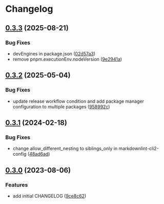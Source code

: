 # Changelog

## [0.3.3](https://github.com/nozomiishii/configs/compare/@nozomiishii/markdownlint-cli2-config-v0.3.2...@nozomiishii/markdownlint-cli2-config-v0.3.3) (2025-08-21)

### Bug Fixes

- devEngines in package.json ([02d57a3](https://github.com/nozomiishii/configs/commit/02d57a31f4d4d403b14ad223661c9531faeda296))
- remove pnpm.executionEnv.nodeVersion ([9e2941a](https://github.com/nozomiishii/configs/commit/9e2941a0b00a83a5dc00391a533eccd3dd9b7824))

## [0.3.2](https://github.com/nozomiishii/configs/compare/@nozomiishii/markdownlint-cli2-config-v0.3.1...@nozomiishii/markdownlint-cli2-config-v0.3.2) (2025-05-04)

### Bug Fixes

- update release workflow condition and add package manager configuration to multiple packages ([958992c](https://github.com/nozomiishii/configs/commit/958992ccd8bdaf906a50bb769ec45459fab81210))

## [0.3.1](https://github.com/nozomiishii/configs/compare/@nozomiishii/markdownlint-cli2-config-v0.3.0...@nozomiishii/markdownlint-cli2-config-v0.3.1) (2024-02-18)

### Bug Fixes

- change allow_different_nesting to siblings_only in markdownlint-cli2-config ([48ad6ad](https://github.com/nozomiishii/configs/commit/48ad6ad2a28c93461f44567e0cc0cf8635ebf93b))

## [0.3.0](https://github.com/nozomiishii/configs/compare/@nozomiishii/markdownlint-cli2-config-v0.2.0...@nozomiishii/markdownlint-cli2-config-v0.3.0) (2023-08-06)

### Features

- add initial CHANGELOG ([9ce8c62](https://github.com/nozomiishii/configs/commit/9ce8c62626daccb52d6855312820188fbb069a18))
